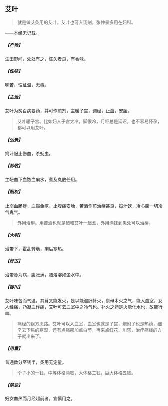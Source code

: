## 艾叶

> 就是做艾灸用的艾叶，艾叶也可入汤剂，张仲景多用在妇科。

——本经无记载。
##### 【产地】
生田野间，处处有之，陈久者良，有香味。
##### 【性味】
味苦，性征温，无毒。
##### 【主治】
艾叶为炙百病要药，并可作煎剂，主暖子宫，调经，止血，安胎。

> 艾叶暖子宫。比如妇人子宫太冷，脚很冷，月经总是延迟，也不容易怀孕，都可以用艾叶。

##### 【弘景】
捣汁服止伤血，杀蚘虫。
##### 【苏敬】
主衄血下血脓血痢水，煮及丸散任用。
##### 【甄权】
止崩血肠痔，血搨金疮，止腹痛安胎，苦酒作煎治癣甚良，捣汁饮，冶心腹一切冷气鬼气。

> 外用治癣。用苦酒也就是醋和艾叶一起煮，外用涂抹到患处可以治癣。

##### 【大明】
治带下，霍乱转筋，痢后寒热。
##### 【好古】
治带脉为病，腹胀满，腰溶溶如坐水中。
##### 【容川】
艾叶味苦而气温，其茸又能发火，是以能温肝补火，禀母木火之气，能入血室，女人经痛，乃凝血作痛，艾叶可去血室中之冷气也。补火之药是火能化水也，故能行血。

> 痛经的组方思路。艾叶可以入血室，血室也就是子宫，炮附子也是热药，细辛去下焦的寒湿，还有点痛那加点白芍，再来点红花、川穹，治疗痛经的方子就出来了。

##### 【用量】
普通数分至钱半，炙用无定量。

> 个子小的一钱，中等体格两钱，大体格三钱，巨大体格五钱。

##### 【禁忌】
妇女血热而月经超前者，宜慎用之。
